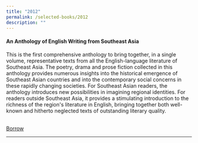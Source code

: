 ```yaml
---
title: "2012"
permalink: /selected-books/2012
description: ""
---
```

<a id="anthology"></a>
#### <a style="text-decoration: none; font-weight: bold;" href="https://eservice.nlb.gov.sg/item_holding.aspx?bid=13742912" target="_blank">An Anthology of English Writing from Southeast Asia </a> 

This is the first comprehensive anthology to bring together, in a single volume, representative texts from all the English-language literature of Southeast Asia. The poetry, drama and prose fiction collected in this anthology provides numerous insights into the historical emergence of Southeast Asian countries and into the contemporary social concerns in these rapidly changing societies. For Southeast Asian readers, the anthology introduces new possibilities in imagining regional identities. For readers outside Southeast Asia, it provides a stimulating introduction to the richness of the region's literature in English, bringing together both well-known and hitherto neglected texts of outstanding literary quality. 

<br>[Borrow](https://eservice.nlb.gov.sg/item_holding.aspx?bid=13742912)  
<hr>
